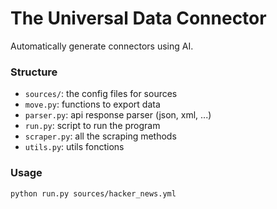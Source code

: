 # The Universal Data Connector

Automatically generate connectors using AI.

### Structure

- `sources/`: the config files for sources
- `move.py`: functions to export data
- `parser.py`: api response parser (json, xml, ...)
- `run.py`: script to run the program
- `scraper.py`: all the scraping methods
- `utils.py`: utils fonctions

### Usage

`python run.py sources/hacker_news.yml`
